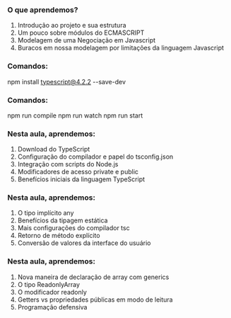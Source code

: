 ### O que aprendemos?
1. Introdução ao projeto e sua estrutura
2. Um pouco sobre módulos do ECMASCRIPT
3. Modelagem de uma Negociação em Javascript
4. Buracos em nossa modelagem por limitações da linguagem Javascript

### Comandos:
npm install typescript@4.2.2 --save-dev

### Comandos:
npm run compile
npm run watch
npm run start

### Nesta aula, aprendemos:

1. Download do TypeScript
2. Configuração do compilador e papel do tsconfig.json
3. Integração com scripts do Node.js
4. Modificadores de acesso private e public
5. Benefícios iniciais da linguagem TypeScript

### Nesta aula, aprendemos:

1. O tipo implícito any
2. Benefícios da tipagem estática
3. Mais configurações do compilador tsc
4. Retorno de método explícito
5. Conversão de valores da interface do usuário

### Nesta aula, aprendemos:

1. Nova maneira de declaração de array com generics
2. O tipo ReadonlyArray
3. O modificador readonly
4. Getters vs propriedades públicas em modo de leitura
5. Programação defensiva